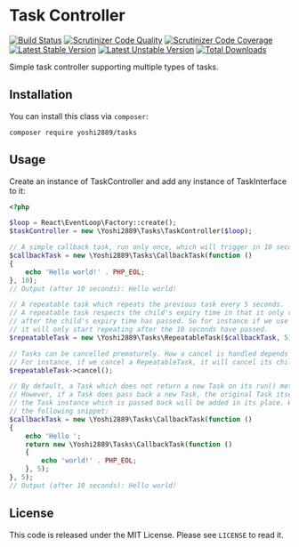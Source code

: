 # Task Controller
[![Build Status](https://scrutinizer-ci.com/g/Yoshi2889/tasks/badges/build.png)](https://scrutinizer-ci.com/g/Yoshi2889/tasks/build-status/master)
[![Scrutinizer Code Quality](https://scrutinizer-ci.com/g/Yoshi2889/tasks/badges/quality-score.png)](https://scrutinizer-ci.com/g/Yoshi2889/tasks/?branch=master)
[![Scrutinizer Code Coverage](https://scrutinizer-ci.com/g/Yoshi2889/tasks/badges/coverage.png)](https://scrutinizer-ci.com/g/Yoshi2889/tasks/code-structure/master/code-coverage)
[![Latest Stable Version](https://poser.pugx.org/yoshi2889/tasks/v/stable)](https://packagist.org/packages/yoshi2889/tasks)
[![Latest Unstable Version](https://poser.pugx.org/yoshi2889/tasks/v/unstable)](https://packagist.org/packages/yoshi2889/tasks)
[![Total Downloads](https://poser.pugx.org/yoshi2889/tasks/downloads)](https://packagist.org/packages/yoshi2889/tasks)

Simple task controller supporting multiple types of tasks.

## Installation
You can install this class via `composer`:

```composer require yoshi2889/tasks```

## Usage
Create an instance of TaskController and add any instance of TaskInterface to it:

```php
<?php

$loop = React\EventLoop\Factory::create();
$taskController = new \Yoshi2889\Tasks\TaskController($loop);

// A simple callback task, run only once, which will trigger in 10 seconds:
$callbackTask = new \Yoshi2889\Tasks\CallbackTask(function ()
{
	echo 'Hello world!' . PHP_EOL;
}, 10);
// Output (after 10 seconds): Hello world!

// A repeatable task which repeats the previous task every 5 seconds.
// A repeatable task respects the child's expiry time in that it only runs the child task
// after the child's expiry time has passed. So for instance if we use the previous task,
// it will only start repeating after the 10 seconds have passed.
$repeatableTask = new \Yoshi2889\Tasks\RepeatableTask($callbackTask, 5);

// Tasks can be cancelled prematurely. How a cancel is handled depends on the task type.
// For instance, if we cancel a RepeatableTask, it will cancel its child task and stop repeating:
$repeatableTask->cancel();

// By default, a Task which does not return a new Task on its run() method will be discarded.
// However, if a Task does pass back a new Task, the original Task itself gets discarded, but
// the Task instance which is passed back will be added in its place. We can observe this with
// the following snippet:
$callbackTask = new \Yoshi2889\Tasks\CallbackTask(function ()
{
	echo 'Hello ';
	return new \Yoshi2889\Tasks\CallbackTask(function ()
	{
		echo 'world!' . PHP_EOL;
	}, 5); 
}, 5);
// Output (after 10 seconds): Hello world! 
```

## License
This code is released under the MIT License. Please see `LICENSE` to read it.